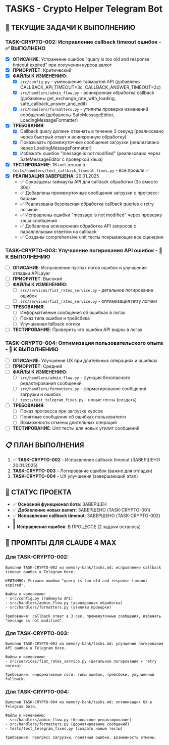 # TASKS - Crypto Helper Telegram Bot

## 🎯 ТЕКУЩИЕ ЗАДАЧИ К ВЫПОЛНЕНИЮ

### TASK-CRYPTO-002: Исправление callback timeout ошибок - ✅ ВЫПОЛНЕНО
- [x] **ОПИСАНИЕ**: Устранение ошибок "query is too old and response timeout expired" при получении курсов валют
- [x] **ПРИОРИТЕТ**: Критический
- [x] **ФАЙЛЫ К ИЗМЕНЕНИЮ**:
  - [x] `src/config.py` - уменьшение таймаутов API (добавлены CALLBACK_API_TIMEOUT=3с, CALLBACK_ANSWER_TIMEOUT=2с)
  - [x] `src/handlers/admin_flow.py` - асинхронная обработка callback (добавлены get_exchange_rate_with_loading, safe_callback_answer_and_edit)
  - [x] `src/handlers/formatters.py` - утилиты проверки изменений сообщений (добавлены SafeMessageEditor, LoadingMessageFormatter)
- [x] **ТРЕБОВАНИЯ**:
  - [x] Callback query должен отвечать в течение 3 секунд (реализовано через быстрый ответ и асинхронную обработку)
  - [x] Показывать промежуточные сообщения загрузки (реализовано через LoadingMessageFormatter)
  - [x] Избежать ошибок "message is not modified" (реализовано через SafeMessageEditor с проверкой хэша)
- [x] **ТЕСТИРОВАНИЕ**: 18 unit тестов в `tests/handlers/test_callback_timeout_fixes.py` - все прошли ✅
- [x] **РЕАЛИЗАЦИЯ ЗАВЕРШЕНА**: 20.01.2025
  - ✅ Сокращены таймауты API для callback обработки (3с вместо 30с)
  - ✅ Добавлены промежуточные сообщения загрузки с прогресс-барами
  - ✅ Реализована безопасная обработка callback queries с retry логикой
  - ✅ Исправлены ошибки "message is not modified" через проверку хэша сообщений
  - ✅ Добавлена асинхронная обработка API запросов с параллельным ответом на callback
  - ✅ Созданы comprehensive unit тесты покрывающие все сценарии

### TASK-CRYPTO-003: Улучшение логирования API ошибок - 🔧 К ВЫПОЛНЕНИЮ  
- [ ] **ОПИСАНИЕ**: Исправление пустых логов ошибок и улучшение отладки APILayer
- [ ] **ПРИОРИТЕТ**: Высокий
- [ ] **ФАЙЛЫ К ИЗМЕНЕНИЮ**:
  - [ ] `src/services/fiat_rates_service.py` - детальное логирование ошибок
  - [ ] `src/services/fiat_rates_service.py` - оптимизация retry логики
- [ ] **ТРЕБОВАНИЯ**:
  - [ ] Информативные сообщения об ошибках в логах
  - [ ] Показ типа ошибки и трейсбека
  - [ ] Улучшенная fallback логика
- [ ] **ТЕСТИРОВАНИЕ**: Проверить что ошибки API видны в логах

### TASK-CRYPTO-004: Оптимизация пользовательского опыта - 🔧 К ВЫПОЛНЕНИЮ
- [ ] **ОПИСАНИЕ**: Улучшение UX при длительных операциях и ошибках
- [ ] **ПРИОРИТЕТ**: Средний  
- [ ] **ФАЙЛЫ К ИЗМЕНЕНИЮ**:
  - [ ] `src/handlers/admin_flow.py` - функция безопасного редактирования сообщений
  - [ ] `src/handlers/formatters.py` - форматирование сообщений загрузки и ошибок
  - [ ] `tests/test_telegram_fixes.py` - новые тесты (создать)
- [ ] **ТРЕБОВАНИЯ**:
  - [ ] Показ прогресса при загрузке курсов
  - [ ] Понятные сообщения об ошибках пользователю
  - [ ] Возможность отмены длительных операций
- [ ] **ТЕСТИРОВАНИЕ**: Unit тесты для новых утилит сообщений

## 📋 ПЛАН ВЫПОЛНЕНИЯ
1. ✅ **TASK-CRYPTO-002** - Исправление callback timeout (ЗАВЕРШЕНО 20.01.2025)
2. **TASK-CRYPTO-003** - Логирование ошибок (важно для отладки)
3. **TASK-CRYPTO-004** - UX улучшения (завершающий этап)

## 🚀 СТАТУС ПРОЕКТА
- ✅ **Основной функционал бота**: ЗАВЕРШЕН
- ✅ **Добавление новых валют**: ЗАВЕРШЕНО (TASK-CRYPTO-001)
- ✅ **Исправление callback timeout**: ЗАВЕРШЕНО (TASK-CRYPTO-002) 🎉
- 🔧 **Исправление ошибок**: В ПРОЦЕССЕ (2 задачи осталось)

## 📝 ПРОМПТЫ ДЛЯ CLAUDE 4 MAX

### Для TASK-CRYPTO-002:
```
Выполни TASK-CRYPTO-002 из memory-bank/tasks.md: исправление callback timeout ошибок в Telegram боте. 

КРИТИЧНО: Устрани ошибки "query is too old and response timeout expired".

Файлы к изменению:
- src/config.py (таймауты API) 
- src/handlers/admin_flow.py (асинхронная обработка)
- src/handlers/formatters.py (утилиты проверки)

Требования: callback ответ в 3 сек, промежуточные сообщения, избежать "message is not modified".
```

### Для TASK-CRYPTO-003:
```
Выполни TASK-CRYPTO-003 из memory-bank/tasks.md: улучшение логирования API ошибок в Telegram боте.

Файлы к изменению:
- src/services/fiat_rates_service.py (детальное логирование + retry логика)

Требования: информативные логи, типы ошибок, трейсбеки, улучшенный fallback.
```

### Для TASK-CRYPTO-004:
```
Выполни TASK-CRYPTO-004 из memory-bank/tasks.md: оптимизация UX в Telegram боте.

Файлы к изменению:
- src/handlers/admin_flow.py (безопасное редактирование)
- src/handlers/formatters.py (форматирование сообщений)
- tests/test_telegram_fixes.py (создать новые тесты)

Требования: прогресс загрузки, понятные ошибки, возможность отмены.
```

